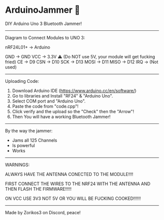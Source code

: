 # ArduinoJammer 🚠
DIY Arduino Uno 3 Bluetooth Jammer!

------------------------

Diagram to Connect Modules to UNO 3:

nRF24L01+  →  Arduino

GND        →  GND
VCC        →  3.3V  ⚠️ (Do NOT use 5V, your module will get fucking fried)
CE         →  D9
CSN        →  D10
SCK        →  D13
MOSI       →  D11
MISO       →  D12
IRQ        →  (Not used)

------------------------

Uploading Code:

1) Download Arduino IDE (https://www.arduino.cc/en/software/)
2) Go to libraries and Install "RF24" & "Arduino Uno".
3) Select COM port and "Arduino Uno".
4) Paste the code from "code.cpp"!
5) Click verify and the upload so the "Check" then the "Arrow"!
6) Then You will have a working Bluetooth Jammer!

------------------------
By the way the jammer:

- Jams all 125 Channels
- Is powerful
- Works

------------------------

WARNINGS:

ALWAYS HAVE THE ANTENNA CONECTED TO THE MODULE!!!!

FIRST CONNECT THE WIRES TO THE NRF24 WITH THE ANTENNA AND THEN FLASH THE FIRMWARE!!!!!

ON VCC USE 3V3 NOT 5V OR YOU WILL BE FUCKING COOKED!!!!!!

------------------------
Made by Zorikos3 on Discord, peace!
